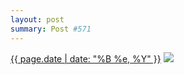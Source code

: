 ```yaml
---
layout: post
summary: Post #571
---
```


<p>
  <time><a href="/571">{{ page.date | date: "%B %e, %Y" }}</a></time>
  <a href="/571"><img src="{{ site.assets_url }}/571-640.jpg" srcset="{{ site.assets_url }}/571-320.jpg 320w, {{ site.assets_url }}/571-640.jpg 640w, {{ site.assets_url }}/571-960.jpg 960w, {{ site.assets_url }}/571-1280.jpg 1280w" sizes="(min-width: 700px) 50vw, calc(100vw - 2rem)" /></a>
</p>
